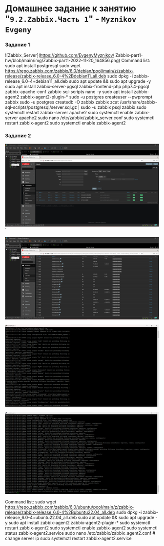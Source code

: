 # Домашнее задание к занятию "`9.2.Zabbix.Часть 1`" - `Myznikov Evgeny`

### Задание 1
![Zabbix_Server](https://github.com/EvgenyMyznikov/
Zabbix-part1-hw/blob/main/img/Zabbix-part1-2022-11-20_164856.png)
Command list:
sudo apt install postgresql
sudo wget https://repo.zabbix.com/zabbix/6.0/debian/pool/main/z/zabbix-release/zabbix-release_6.0-4%2Bdebian11_all.deb
sudo dpkg -i zabbix-release_6.0-4+debian11_all.deb
sudo apt update && sudo apt upgrade -y
sudo apt install zabbix-server-pgsql zabbix-frontend-php php7.4-pgsql zabbix-apache-conf zabbix-sql-scripts nano -y
sudo apt install zabbix-agent2 zabbix-agent2-plugin-*
sudo -u postgres createuser --pwprompt zabbix
sudo -u postgres createdb -O zabbix zabbix
zcat /usr/share/zabbix-sql-scripts/postgresql/server.sql.gz | sudo -u zabbix psql zabbix
sudo systemctl restart zabbix-server apache2
sudo systemctl enable zabbix-server apache2
sudo nano /etc/zabbix/zabbix_server.conf
sudo systemctl restart zabbix-agent2
sudo systemctl enable zabbix-agent2

### Задание 2
![Hosts](https://github.com/EvgenyMyznikov/Zabbix-part1-hw/blob/main/img/Configuration-2022-11-24%20125938.png?raw=true)`

![Latest_data](https://github.com/EvgenyMyznikov/Zabbix-part1-hw/blob/main/img/LastDataHosts-2022-11-24%20134436.png?raw=true)

![zabbix_agent_log_host1](https://github.com/EvgenyMyznikov/Zabbix-part1-hw/blob/main/img/Host1_log-%202022-11-24%20180302.png?raw=true)

![zabbix_agent_log_host2](https://github.com/EvgenyMyznikov/Zabbix-part1-hw/blob/main/img/Host2_log-2022-11-24%20180657.png?raw=true)

Command list:
sudo wget https://repo.zabbix.com/zabbix/6.0/ubuntu/pool/main/z/zabbix-release/zabbix-release_6.0-4%2Bubuntu22.04_all.deb
sudo dpkg -i zabbix-release_6.0-4+ubuntu22.04_all.deb
sudo apt update && sudo apt upgrade -y
sudo apt install zabbix-agent2 zabbix-agent2-plugin-*
sudo systemctl restart zabbix-agent2
sudo systemctl enable zabbix-agent2
sudo systemctl status zabbix-agent2.service
sudo nano /etc/zabbix/zabbix_agent2.conf    # change server ip
sudo systemctl restart zabbix-agent2.service

